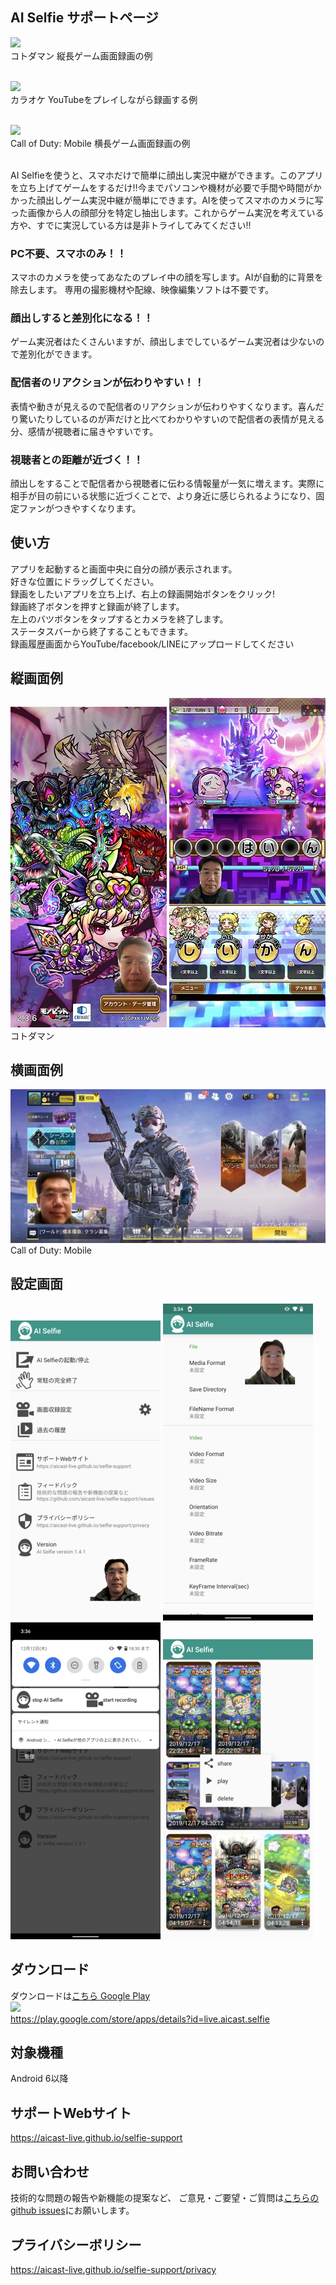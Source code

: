 ## AI Selfie サポートページ
[![](https://img.youtube.com/vi/fO8Jezlbb6s/0.jpg)](https://www.youtube.com/watch?v=fO8Jezlbb6s)<br>
コトダマン 縦長ゲーム画面録画の例<br><br>

[![](https://img.youtube.com/vi/3TjDx7z2laU/0.jpg)](https://www.youtube.com/watch?v=3TjDx7z2laU)<br>
カラオケ YouTubeをプレイしながら録画する例<br><br>

[![](https://img.youtube.com/vi/4Kz29CSL0vw/0.jpg)](https://www.youtube.com/watch?v=4Kz29CSL0vw)<br>
Call of Duty: Mobile 横長ゲーム画面録画の例<br><br>

AI Selfieを使うと、スマホだけで簡単に顔出し実況中継ができます。このアプリを立ち上げてゲームをするだけ!!今までパソコンや機材が必要で手間や時間がかかった顔出しゲーム実況中継が簡単にできます。AIを使ってスマホのカメラに写った画像から人の顔部分を特定し抽出します。これからゲーム実況を考えている方や、すでに実況している方は是非トライしてみてください!!

### PC不要、スマホのみ！！
スマホのカメラを使ってあなたのプレイ中の顔を写します。AIが自動的に背景を除去します。
専用の撮影機材や配線、映像編集ソフトは不要です。

### 顔出しすると差別化になる！！
ゲーム実況者はたくさんいますが、顔出しまでしているゲーム実況者は少ないので差別化ができます。

### 配信者のリアクションが伝わりやすい！！
表情や動きが見えるので配信者のリアクションが伝わりやすくなります。喜んだり驚いたりしているのが声だけと比べてわかりやすいので配信者の表情が見える分、感情が視聴者に届きやすいです。

### 視聴者との距離が近づく！！
顔出しをすることで配信者から視聴者に伝わる情報量が一気に増えます。実際に相手が目の前にいる状態に近づくことで、より身近に感じられるようになり、固定ファンがつきやすくなります。

## 使い方
アプリを起動すると画面中央に自分の顔が表示されます。<br>
好きな位置にドラッグしてください。<br>
録画をしたいアプリを立ち上げ、右上の録画開始ボタンをクリック!<br>
録画終了ボタンを押すと録画が終了します。<br>
左上のバツボタンをタップするとカメラを終了します。<br>
ステータスバーから終了することもできます。<br>
録画履歴画面からYouTube/facebook/LINEにアップロードしてください<br>

## 縦画面例
![](images/s1.jpg) ![](images/s2.jpg)<br>
コトダマン

## 横画面例
![](images/s3.jpg)<br>
Call of Duty: Mobile

## 設定画面
![](images/device-2019-12-18-010210_240.png) ![](images/device-2019-12-12-033507_240.png) ![](images/device-2019-12-12-033622_240.png) ![](images/Screenshot_20191217-222645_240.png) <br>

## ダウンロード
ダウンロードは[こちら Google Play](https://play.google.com/store/apps/details?id=live.aicast.selfie)<br>
<a href="https://play.google.com/store/apps/details?id=live.aicast.selfie"><img src="https://play.google.com/intl/en_us/badges/images/generic/en_badge_web_generic.png" height="75"></a><br>
https://play.google.com/store/apps/details?id=live.aicast.selfie

## 対象機種
Android 6以降

## サポートWebサイト
<a href="https://aicast-live.github.io/selfie-support">https://aicast-live.github.io/selfie-support</a>

## お問い合わせ
技術的な問題の報告や新機能の提案など、
ご意見・ご要望・ご質問は[こちらのgithub issues](https://github.com/aicast-live/selfie-support/issues)にお願いします。

## プライバシーボリシー
<a href="https://aicast-live.github.io/selfie-support/privacy">https://aicast-live.github.io/selfie-support/privacy</a>
